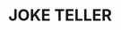 # JOKE TELLER


<!-- # Random quotes generator
 Generate random quotes and share to Twitter


# About
A single web page to generate and display a Random quote fetched from a quotes API by clicking a button and also share on Twitter if logged in.

## Table of contents

  - [Screenshot](#screenshot)
  - [Links](#links)
- [My process](#my-process)
  - [Built with](#built-with)
  - [What I learned](#what-i-learned)
  - [Useful resources](#useful-resources)
- [Author](#author)
- [Acknowledgments](#acknowledgments)


### Screenshot

![Desktop screenshot](./Desktop-1.png)
![Desktop screenshot](./Desktop-2.png)
![Mobile screenshot](./Mobile-Ipad.png)


### Links

- Live Site URL: [Click here](https://kb-jr.github.io/Random-quotes-generator/)

## My process

#### Interface:
- Build User interface using HTML5 and CSS custom properties.
- Create loader animation using CSS animations
- Import font type from Google fonts API
- Import icons like Quote icon and twitter icon from Fontawesome

#### Behavior:
- Create an asynchronous function to retrieve quotes from the Quotes API. This is done by fetching data from the API url in JSON format. This returns an array of several objects with text and author properties.

- Create a function to generate a new random quote and dynamically populate the interface with quotes and Authors. This is done by using the 'math.random' method on the quotes object retrieevd from the API and storing the result quote in a variable. The quote text property is then used to update the text content of the field created for quotes in the interface (Apply same step to retrieve quote authors and update the interface). Additional conditions are also added to manioulate the contents being displayed such as the font size and placeholder text in the event that an author is not available. This is done using if else statements.

- Create a function to share quote directly to twitter. Do this by storing the twitter sharing link and passing in the content to be shared as a text parameter using template literal syntax in a variable. Template literal syntax allows you to pass in variables as string format. Open the variable using window.open and specify '_blank' in order for twitter to open in a new tab.

- Add eevnt listeners to the new quote and tweet buttons such that when clicked, the new quote and tweet quote functions will be run respectively.



### Built with

- HTML5 
- CSS custom properties
- Flexbox
- Javascript
- Desktop-first workflow


### Useful resources

- [api for quotes](https://type.fit/api/quotes) - This link is an API which contains an array of several quotes.

- [url to share on twitter](https:twitter.com/intent/tweet) - Use this link in addition with other query parameters to share specified content to twitter. For more info on query parameters, visit https://developer.twitter.com/en/docs/twitter-for-websites/tweet-button/guides/web-intent.

- [to create a loader](https://www.w3schools.com/howto/howto_css_loader.asp) - Code snippets from here was used to build a customized loader

- [fontawesome](https://kit.fontawesome.com/61ca9c0951.js) - Adding this link to the head section of the HTML grants one access to use some free icons delivered from Fontawesome. What is needed is to include the appropriate HTML code for the required icon. 

- [Google fonts](https://fonts.googleapis.com/css?family=Ubuntu) - Adding this link to the head section of the HTML grants one access to use the 'Ubuntu' font from google fonts. To use any other font, replace 'Ubuntu' with prefered font type or family in the link.


## Author

- Github - [@Kb-Jr](https://github.com/Kb-Jr)
- Twitter - [@Joker__XL](https://www.twitter.com/Joker__XL) -->
